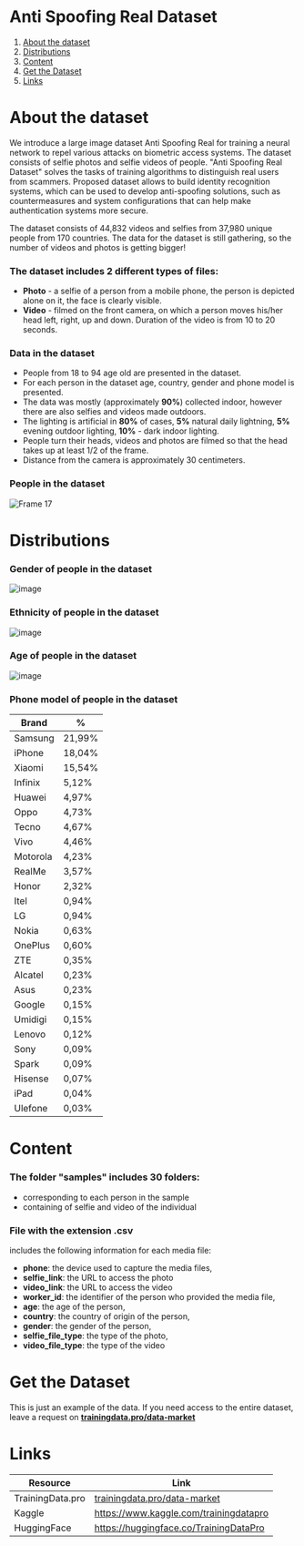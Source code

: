 # Anti Spoofing Real Dataset
1. [ About the dataset ](#about)
2. [ Distributions ](#dist)
3. [ Content ](#cont)
4. [ Get the Dataset ](#getdat)
5. [ Links ](#link)

<a name="about"></a>
# About the dataset
We introduce a large image dataset Anti Spoofing Real for training a neural network to repel various attacks on biometric access systems. The dataset consists of selfie photos and selfie videos of people. "Anti Spoofing Real Dataset" solves the tasks of training algorithms to distinguish real users from scammers. Proposed dataset allows to build identity recognition systems, which can be used to develop anti-spoofing solutions, such as countermeasures and system configurations that can help make authentication systems more secure.

The dataset consists of 44,832 videos and selfies from 37,980 unique people from 170 countries. The data for the dataset is still gathering, so the number of videos and photos is getting bigger!

### The dataset includes 2 different types of files:
- **Photo** - a selfie of a person from a mobile phone, the person is depicted alone on it, the face is clearly visible.
- **Video** - filmed on the front camera, on which a person moves his/her head left, right, up and down. Duration of the video is from 10 to 20 seconds.

### Data in the dataset
- People from 18 to 94 age old are presented in the dataset.
- For each person in the dataset age, country, gender and phone model is presented.
- The data was mostly (approximately **90%**) collected indoor, however there are also selfies and videos made outdoors.
- The lighting is artificial in **80%** of cases,  **5%** natural daily lightning, **5%** evening outdoor lighting, **10%** - dark indoor lighting.
- People turn their heads, videos and photos are filmed so that the head takes up at least 1/2 of the frame.
- Distance from the camera is approximately 30 centimeters.

### People in the dataset
![Frame 17](https://github.com/Trainingdata-datamarket/TrainingData_All_datasets/assets/113421352/8cd67ec6-dc39-49a9-a33a-3f26ed2bfb68)

<a name="dist"></a>
# Distributions

### Gender of people in the dataset

![image](https://github.com/Trainingdata-datamarket/TrainingData_All_datasets/assets/113421352/c187de2e-3ec5-46c2-a21d-bff7e8166299)

### Ethnicity of people in the dataset

![image](https://github.com/Trainingdata-datamarket/TrainingData_All_datasets/assets/113421352/9037f131-1910-491b-b8c0-a08c23d3ca33)

### Age of people in the dataset

![image](https://github.com/Trainingdata-datamarket/TrainingData_All_datasets/assets/113421352/1f3a180b-e296-4df7-891a-2c3e90de1c87)

### Phone model of people in the dataset

| Brand | % |
| --- | --- |
| Samsung | 21,99% |
| iPhone | 18,04% |
| Xiaomi | 15,54% |
| Infinix | 5,12% |
| Huawei | 4,97% |
| Oppo | 4,73% |
| Tecno | 4,67% |
| Vivo | 4,46% |
| Motorola | 4,23% |
| RealMe | 3,57% |
| Honor | 2,32% |
| Itel | 0,94% |
| LG | 0,94% |
| Nokia | 0,63% |
| OnePlus | 0,60% |
| ZTE | 0,35% |
| Alcatel | 0,23% |
| Asus | 0,23% |
| Google | 0,15% |
| Umidigi | 0,15% |
| Lenovo | 0,12% |
| Sony | 0,09% |
| Spark | 0,09% |
| Hisense | 0,07% |
| iPad | 0,04% |
| Ulefone | 0,03% |

<a name="cont"></a>
# Content
### The folder **"samples"** includes 30 folders:
- corresponding to each person in the sample
- containing of selfie and video of the individual

### File with the extension .csv
includes the following information for each media file:
- **phone**: the device used to capture the media files,
- **selfie_link**: the URL to access the photo
- **video_link**: the URL to access the video
- **worker_id**: the identifier of the person who provided the media file,
- **age**: the age of the person,
- **country**: the country of origin of the person,
- **gender**: the gender of the person,
- **selfie_file_type**: the type of the photo,
- **video_file_type**: the type of the video

<a name="getdat"></a>
# Get the Dataset
This is just an example of the data. If you need access to the entire dataset, leave a request on **[trainingdata.pro/data-market](https://trainingdata.pro/data-market?utm_source=github&utm_medium=cpc&utm_campaign=as_real)**


<a name="link"></a>
# Links
| Resource | Link |
| --- | --- |
| TrainingData.pro | [trainingdata.pro/data-market](https://trainingdata.pro/data-market?utm_source=github&utm_medium=cpc&utm_campaign=as_real) |
| Kaggle | https://www.kaggle.com/trainingdatapro |
| HuggingFace | https://huggingface.co/TrainingDataPro |


